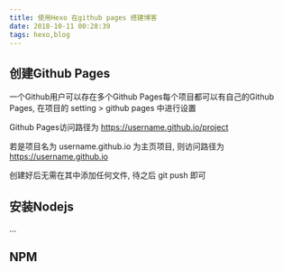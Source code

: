 ```yaml
---
title: 使用Hexo 在github pages 搭建博客
date: 2018-10-11 00:28:39
tags: hexo,blog
---
```



## 创建Github Pages
一个Github用户可以存在多个Github Pages每个项目都可以有自己的Github Pages, 在项目的 setting > github pages 中进行设置 

Github Pages访问路径为 https://username.github.io/project

若是项目名为 username.github.io 为主页项目, 则访问路径为 https://username.github.io

创建好后无需在其中添加任何文件, 待之后 git push 即可

## 安装Nodejs
...

## NPM 

